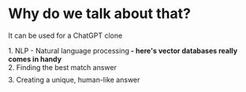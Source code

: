 
# Why do we talk about that?
It can be used for a ChatGPT clone


<div v-click="1">
1. NLP - Natural language processing<span v-click="4" style="font-weight: bold"> - here's vector databases really comes in handy</span>
</div>
<div v-click="2" style="margin-bottom: 8px">
2. Finding the best match answer
</div>
<div v-click="3" style="margin-bottom: 8px">
3. Creating a unique, human-like answer
</div>
